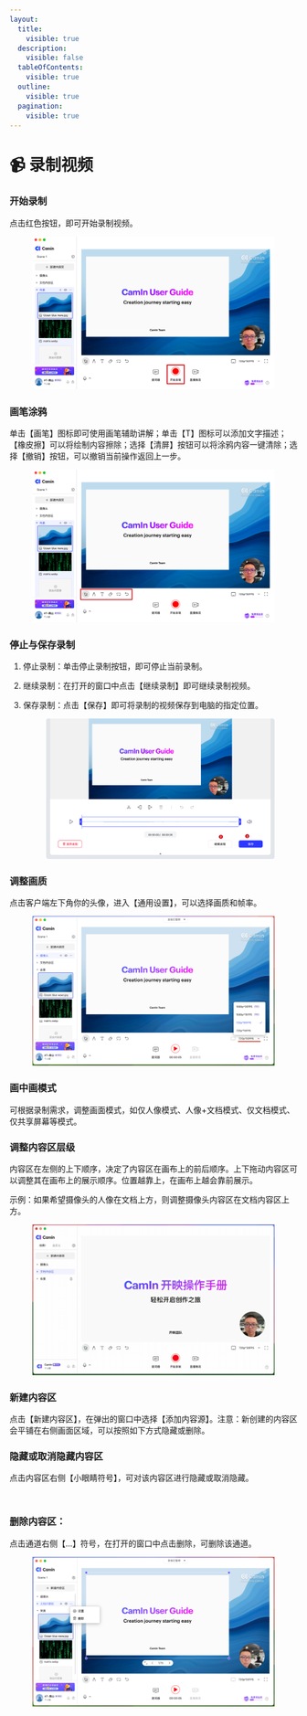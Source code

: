 ```yaml
---
layout:
  title:
    visible: true
  description:
    visible: false
  tableOfContents:
    visible: true
  outline:
    visible: true
  pagination:
    visible: true
---
```


# 📹 录制视频

### 开始录制

点击红色按钮，即可开始录制视频。

<figure><img src="../.gitbook/assets/image (55).png" alt=""><figcaption></figcaption></figure>

### 画笔涂鸦

单击【画笔】图标即可使用画笔辅助讲解；单击【T】图标可以添加文字描述；【橡皮擦】可以将绘制内容擦除；选择【清屏】按钮可以将涂鸦内容一键清除；选择【撤销】按钮，可以撤销当前操作返回上一步。

<figure><img src="../.gitbook/assets/image (56).png" alt=""><figcaption></figcaption></figure>

### 停止与保存录制

1. 停止录制：单击停止录制按钮，即可停止当前录制。
2. 继续录制：在打开的窗口中点击【继续录制】即可继续录制视频。
3.  保存录制：点击【保存】即可将录制的视频保存到电脑的指定位置。

    <figure><img src="../.gitbook/assets/image (57).png" alt=""><figcaption></figcaption></figure>

### 调整画质

点击客户端左下角你的头像，进入【通用设置】，可以选择画质和帧率。

<figure><img src="../.gitbook/assets/image (58).png" alt=""><figcaption></figcaption></figure>

### 画中画模式

可根据录制需求，调整画面模式，如仅人像模式、人像+文档模式、仅文档模式、仅共享屏幕等模式。

### 调整内容区层级

内容区在左侧的上下顺序，决定了内容区在画布上的前后顺序。上下拖动内容区可以调整其在画布上的展示顺序。位置越靠上，在画布上越会靠前展示。

示例：如果希望摄像头的人像在文档上方，则调整摄像头内容区在文档内容区上方。

<figure><img src="../.gitbook/assets/2024-06-26 16.50.42.gif" alt=""><figcaption></figcaption></figure>

### 新建内容区

点击【新建内容区】，在弹出的窗口中选择【添加内容源】。注意：新创建的内容区会平铺在右侧画面区域，可以按照如下方式隐藏或删除。

### 隐藏或取消隐藏内容区

点击内容区右侧【小眼睛符号】，可对该内容区进行隐藏或取消隐藏。

<figure><img src="../.gitbook/assets/2024-06-26 16.51.10 (1).gif" alt=""><figcaption></figcaption></figure>

### 删除内容区：

点击通道右侧【...】符号，在打开的窗口中点击删除，可删除该通道。

<figure><img src="../.gitbook/assets/image (59).png" alt=""><figcaption></figcaption></figure>
